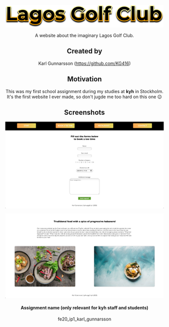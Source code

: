 <div align="center">

![Lagos Golf Club logo](img/gold-logo-v1.3.png)

A website about the imaginary Lagos Golf Club.

## Created by

Karl Gunnarsson (<https://github.com/KG416>)

## Motivation

This was my first school assignment during my studies at **kyh** in Stockholm. It's the first website I ever made, so don't jugde me too hard on this one :wink:

## Screenshots

![Screenshot of Lagos Golf Club 1](img/lagosScreen-book.png)

![Screenshot of Lagos Golf Club 2](img/lagosScreen-restaurant.png)

#### Assignment name (only relevant for **kyh** staff and students)

fe20_ip1_karl_gunnarsson

<div/>